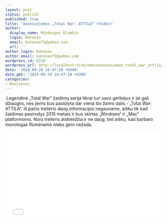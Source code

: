 ```yaml
---
layout: post
status: publish
published: true
title: 'Anonsuojamas „Total War: ATTILA“ (Video)'
author:
  display_name: Mindaugas Klumbis
  login: Katonas
  email: katonasf1@yahoo.com
  url: ''
author_login: Katonas
author_email: katonasf1@yahoo.com
wordpress_id: 8239
wordpress_url: http://localhost/site/new/anonsuojamas_total_war_attila/
date: '2014-09-29 16:47:28 +0300'
date_gmt: '2014-09-29 16:47:28 +0300'
categories:
- Naujienos
---
```

<p>
	&nbsp;Legendinė &bdquo;Total War&ldquo; žaidimų serija tikrai turi savo gerbėjus ir jie gali džiaugtis, nes jiems bus pasiūlyta dar viena &scaron;io žanro dalis - &bdquo;Total War: ATTILA&ldquo;. I&scaron; pačio treilerio daug informacijos negauname, ai&scaron;ku tik kad žaidimas pasirodys 2015 metais ir bus skirtas &bdquo;Windows&ldquo; ir &bdquo;Mac&ldquo; platformoms. Nors treileris atskleidžia ir ne daug, bet ai&scaron;ku, kad barbaro monologas Romėnams nieko gero nežada.&nbsp;</p>
<p style="text-align: center;">
	<iframe allowfullscreen="" frameborder="0" height="281" src="//www.youtube.com/embed/HYBWG0ko0lM" width="500"></iframe></p>
